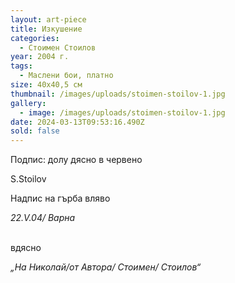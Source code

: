 ```yaml
---
layout: art-piece
title: Изкушение
categories:
  - Стоимен Стоилов
year: 2004 г.
tags:
  - Маслени бои, платно
size: 40х40,5 см
thumbnail: /images/uploads/stoimen-stoilov-1.jpg
gallery:
  - image: /images/uploads/stoimen-stoilov-1.jpg
date: 2024-03-13T09:53:16.490Z
sold: false
---
```

Подпис: долу дясно в червено 

S.Stoilov 

Надпис на гърба вляво

*22.V.04/ Варна*

\
вдясно 

*„На Николай/от Автора/ Стоимен/ Стоилов“*
